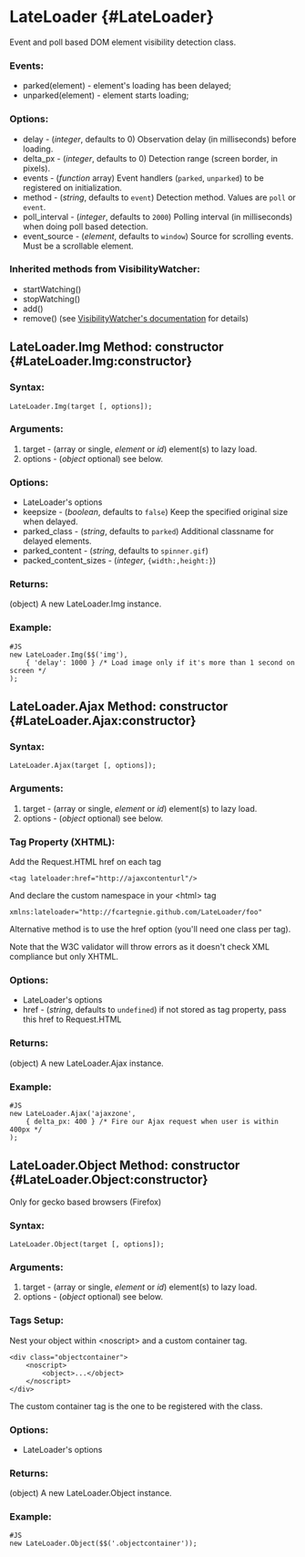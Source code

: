 LateLoader {#LateLoader}
======================================

Event and poll based DOM element visibility detection class.

### Events:

* parked(element) - element's loading has been delayed;
* unparked(element) - element starts loading;

### Options:

* delay - (*integer*, defaults to 0) Observation delay (in milliseconds) before loading.
* delta_px - (*integer*, defaults to 0) Detection range (screen border, in pixels).
* events - (*function* array) Event handlers (`parked`, `unparked`) to be registered on initialization. 
* method - (*string*, defaults to `event`)  Detection method. Values are `poll` or `event`.
* poll_interval - (*integer*, defaults to `2000`) Polling interval (in milliseconds) when doing poll based detection.
* event_source - (*element*, defaults to `window`) Source for scrolling events. Must be a scrollable element.

### Inherited methods from VisibilityWatcher:
* startWatching()
* stopWatching()
* add()
* remove()
(see [VisibilityWatcher's documentation](http://github.com/fcartegnie/VisibilityWatcher/blob/master/Docs/VisibilityWatcher.md "VisibilityWatcher doc") for details) 

LateLoader.Img Method: constructor {#LateLoader.Img:constructor}
------------------------------------------------------

### Syntax:

	LateLoader.Img(target [, options]);

### Arguments:

1. target - (array or single, *element* or *id*) element(s) to lazy load.
2. options - (*object* optional) see below.

### Options:

* LateLoader's options
* keepsize - (*boolean*, defaults to `false`) Keep the specified original size when delayed. 
* parked_class - (*string*, defaults to `parked`) Additional classname for delayed elements.
* parked_content - (*string*, defaults to `spinner.gif`)
* packed_content_sizes - (*integer*, `{width:,height:}`)

### Returns:

(object) A new LateLoader.Img instance.

### Example: 

	#JS
	new LateLoader.Img($$('img'),
		{ 'delay': 1000 } /* Load image only if it's more than 1 second on screen */
	);

	
LateLoader.Ajax Method: constructor {#LateLoader.Ajax:constructor}
------------------------------------------------------

### Syntax:

	LateLoader.Ajax(target [, options]);

### Arguments:

1. target - (array or single, *element* or *id*) element(s) to lazy load.
2. options - (*object* optional) see below.

### Tag Property (XHTML):

Add the Request.HTML href on each tag

	<tag lateloader:href="http://ajaxcontenturl"/>
	
And declare the custom namespace in your &lt;html&gt; tag

	xmlns:lateloader="http://fcartegnie.github.com/LateLoader/foo"

Alternative method is to use the href option (you'll need one class per tag).

Note that the W3C validator will throw errors as it doesn't check XML compliance but only XHTML.  

### Options:

* LateLoader's options
* href - (*string*, defaults to `undefined`) if not stored as tag property, pass this href to Request.HTML

### Returns:

(object) A new LateLoader.Ajax instance.

### Example: 

	#JS
	new LateLoader.Ajax('ajaxzone',
		{ delta_px: 400 } /* Fire our Ajax request when user is within 400px */
	);


LateLoader.Object Method: constructor {#LateLoader.Object:constructor}
------------------------------------------------------

Only for gecko based browsers (Firefox)

### Syntax:

	LateLoader.Object(target [, options]);

### Arguments:

1. target - (array or single, *element* or *id*) element(s) to lazy load.
2. options - (*object* optional) see below.

### Tags Setup:

Nest your object within &lt;noscript&gt; and a custom container tag. 

	<div class="objectcontainer">
		<noscript>
			<object>...</object>
		</noscript>
	</div> 

The custom container tag is the one to be registered with the class.

### Options:

* LateLoader's options

### Returns:

(object) A new LateLoader.Object instance.

### Example: 

	#JS
	new LateLoader.Object($$('.objectcontainer'));

